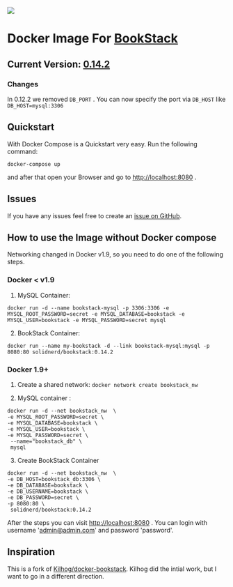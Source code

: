 [![](https://images.microbadger.com/badges/image/solidnerd/bookstack.svg)](http://microbadger.com/images/solidnerd/bookstack "Get your own image badge on microbadger.com")

# Docker Image For [BookStack](https://github.com/ssddanbrown/BookStack)

## Current Version: [0.14.2](https://github.com/SolidNerd/docker-bookstack/blob/master/Dockerfile)

### Changes
In 0.12.2 we removed `DB_PORT` . You can now specify the port via `DB_HOST` like `DB_HOST=mysql:3306`

## Quickstart
With Docker Compose is a Quickstart very easy. Run the following command:

```
docker-compose up
```

and after that open your Browser and go to [http://localhost:8080](http://localhost:8080) .

## Issues

If you have any issues feel free to create an [issue on GitHub](https://github.com/solidnerd/docker-bookstack/issues).


## How to use the Image without Docker compose
Networking changed in Docker v1.9, so you need to do one of the following steps.

### Docker < v1.9
1. MySQL Container:
```
docker run -d --name bookstack-mysql -p 3306:3306 -e MYSQL_ROOT_PASSWORD=secret -e MYSQL_DATABASE=bookstack -e MYSQL_USER=bookstack -e MYSQL_PASSWORD=secret mysql
```
2. BookStack Container:
```
docker run --name my-bookstack -d --link bookstack-mysql:mysql -p 8080:80 solidnerd/bookstack:0.14.2
```

### Docker 1.9+
1. Create a shared network:
   `docker network create bookstack_nw`

2.  MySQL container :
```
docker run -d --net bookstack_nw  \
-e MYSQL_ROOT_PASSWORD=secret \
-e MYSQL_DATABASE=bookstack \
-e MYSQL_USER=bookstack \
-e MYSQL_PASSWORD=secret \
 --name="bookstack_db" \
 mysql
```

3. Create BookStack Container
```
docker run -d --net bookstack_nw  \
-e DB_HOST=bookstack_db:3306 \
-e DB_DATABASE=bookstack \
-e DB_USERNAME=bookstack \
-e DB_PASSWORD=secret \
-p 8080:80 \
 solidnerd/bookstack:0.14.2
```

After the steps you can visit [http://localhost:8080](http://localhost:8080) . You can login with username 'admin@admin.com' and password 'password'.


## Inspiration

This is a fork of [Kilhog/docker-bookstack](https://github.com/Kilhog/docker-bookstack). Kilhog did the intial work, but I want to go in a different direction.
